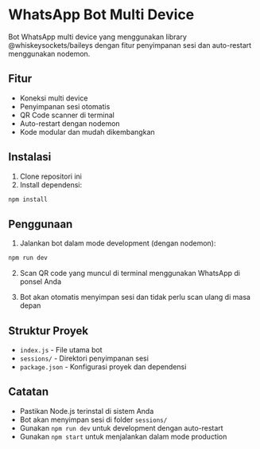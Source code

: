 # WhatsApp Bot Multi Device

Bot WhatsApp multi device yang menggunakan library @whiskeysockets/baileys dengan fitur penyimpanan sesi dan auto-restart menggunakan nodemon.

## Fitur

- Koneksi multi device
- Penyimpanan sesi otomatis
- QR Code scanner di terminal
- Auto-restart dengan nodemon
- Kode modular dan mudah dikembangkan

## Instalasi

1. Clone repositori ini
2. Install dependensi:
```bash
npm install
```

## Penggunaan

1. Jalankan bot dalam mode development (dengan nodemon):
```bash
npm run dev
```

2. Scan QR code yang muncul di terminal menggunakan WhatsApp di ponsel Anda

3. Bot akan otomatis menyimpan sesi dan tidak perlu scan ulang di masa depan

## Struktur Proyek

- `index.js` - File utama bot
- `sessions/` - Direktori penyimpanan sesi
- `package.json` - Konfigurasi proyek dan dependensi

## Catatan

- Pastikan Node.js terinstal di sistem Anda
- Bot akan menyimpan sesi di folder `sessions/`
- Gunakan `npm run dev` untuk development dengan auto-restart
- Gunakan `npm start` untuk menjalankan dalam mode production 